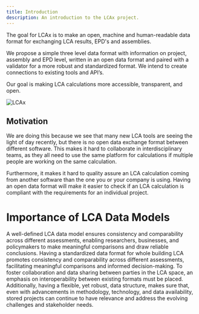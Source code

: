 ```yaml
---
title: Introduction
description: An introduction to the LCAx project.
---
```


The goal for LCAx is to make an open, machine and human-readable data format for exchanging LCA results,
EPD's and assemblies.

We propose a simple three level data format with information on project, assembly and EPD level,
written in an open data format and paired with a validator for a more robust and standardized format.
We intend to create connections to existing tools and API’s.

Our goal is making LCA calculations more accessible, transparent, and open.

![LCAx](./assets/benchmark.png)

## Motivation

We are doing this because we see that many new LCA tools are seeing the light of day recently, but there is no open data
exchange format between different software. This makes it hard to collaborate in interdisciplinary teams, as they all
need to use the same platform for calculations if multiple people are working on the same calculation.

Furthermore, it makes it hard to quality assure an LCA calculation coming from another software than the one you or your
company is using. Having an open data format will make it easier to check if an LCA calculation is compliant with the
requirements for an individual project.

# Importance of LCA Data Models

A well-defined LCA data model ensures consistency and comparability across different assessments, enabling researchers,
businesses, and policymakers to make meaningful comparisons and draw reliable conclusions.
Having a standardized data format for whole building LCA promotes consistency and comparability across different
assessments, facilitating meaningful comparisons and informed decision-making.
To foster collaboration and data sharing between parties in the LCA space, an emphasis on interoperability between
existing formats must be placed.
Additionally, having a flexible, yet robust, data structure, makes sure that, even with advancements in methodology,
technology, and data availability, stored projects can continue to have relevance and address the evolving challenges
and stakeholder needs.
